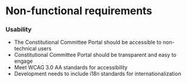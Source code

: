# Non-functional requirements

### Usability

* The Constitutional Committee Portal should be accessible to non-technical users
* Constitutional Committee Portal should be transparent and easy to engage
* Meet WCAG 3.0 AA standards for accessibility
* Development needs to include i18n standards for internationalization
